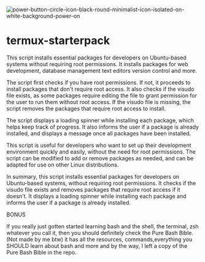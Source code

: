 ![power-button-circle-icon-black-round-minimalist-icon-isolated-on-white-background-power-on](https://user-images.githubusercontent.com/100489181/235271206-69f3aeff-9b17-456b-8fe9-df837423b076.jpg)
# termux-starterpack
This script installs essential packages for developers on Ubuntu-based systems without requiring root permissions. It installs packages for web development, database management text editors version control and more.

The script first checks if you have root permissions. If not, it proceeds to install packages that don't require root access. It also checks if the visudo file exists, as some packages require editing the file to grant permission for the user to run them without root access. If the visudo file is missing, the script removes the packages that require root access to install.

The script displays a loading spinner while installing each package, which helps keep track of progress. It also informs the user if a package is already installed, and displays a message once all packages have been installed.

This script is useful for developers who want to set up their development environment quickly and easily, without the need for root permissions. The script can be modified to add or remove packages as needed, and can be adapted for use on other Linux distributions.

In summary, this script installs essential packages for developers on Ubuntu-based systems, without requiring root permissions. It checks if the visudo file exists and removes packages that require root access if it doesn't. It displays a loading spinner while installing each package and informs the user if a package is already 
installed.
            
                
BONUS


If you really just gotten started learning bash and the shell, the terminal, zsh
whatever you call it, then you should definitely check the Pure Bash Bible. (Not made by me btw)
it has all the resources, commands,everything you SHOULD learn about bash and more
and by the way, I left a copy of the Pure Bash Bible in the repo.


